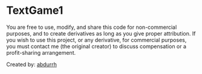 # TextGame1
You are free to use, modify, and share this code for non-commercial purposes, and to create derivatives as long as you give proper attribution. If you wish to use this project, or any derivative, for commercial purposes, you must contact me (the original creator) to discuss compensation or a profit-sharing arrangement.

Created by: [abdurrh](https://github.com/abdurrh)
